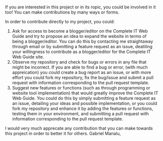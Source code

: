 If you are interested in this project or in its ropic, you could be involved in it too! You can make contributions by many ways or forms. 

In order to contribute directly to my project, you could:
1) Ask for access to become a blogger/editor on the Complete IT Web Guide and try to propose an idea to expand the website in terms of being a blogger/editor. You can do this by contacting me straightaway through email or by submitting a feature request as an issue, deatiling your willingness to contribute as a blogger/editor for the Complete IT Web Guide site.
2) Observe my repository and check for bugs or errors in any file that might be incorrect. If you are able to find a bug or error, (with much appreication) you could create a bug report as an issue, or with more effort you could fork my repository, fix the bug/issue and submit a pull request with information corresponding to the pull request template.
3) Suggest new features or functions (such as through programming or website tool implementation) that would greatly improve the Complete IT Web Guide. You could do this by simply submitting a feature request as an issue, detailing your ideas and possible implementation, or you could fork my repository and enhance it by adding the features or functions, testing them in your environment, and submitting a pull request with information corresponding to the pull request template.

I would very much apprecate any contribution that you can make towards this project in order to better it for others.
Gabriel Manalu,
